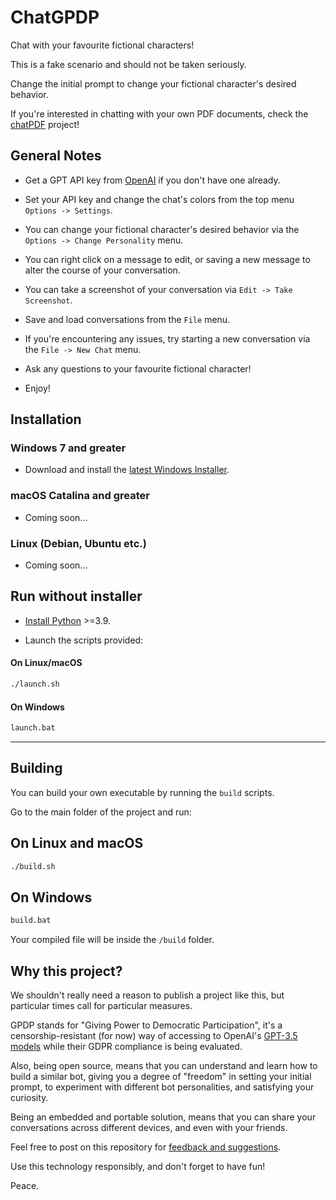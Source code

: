 # ChatGPDP

Chat with your favourite fictional characters!

This is a fake scenario and should not be taken seriously.

Change the initial prompt to change your fictional character's desired behavior.

If you're interested in chatting with your own PDF documents, check the [chatPDF](https://github.com/gabacode/chatPDF) project!

## General Notes

- Get a GPT API key from [OpenAI](https://platform.openai.com/account/api-keys) if you don't have one already.

- Set your API key and change the chat's colors from the top menu `Options -> Settings`.

- You can change your fictional character's desired behavior via the `Options -> Change Personality` menu.

- You can right click on a message to edit, or saving a new message to alter the course of your conversation.

- You can take a screenshot of your conversation via `Edit -> Take Screenshot`.

- Save and load conversations from the `File` menu.

- If you're encountering any issues, try starting a new conversation via the `File -> New Chat` menu.

- Ask any questions to your favourite fictional character!

- Enjoy!

## Installation

### Windows 7 and greater

- Download and install the [latest Windows Installer](https://github.com/gabacode/chatGPDP/releases/latest).

### macOS Catalina and greater

- Coming soon...

### Linux (Debian, Ubuntu etc.)

- Coming soon...

## Run without installer

- [Install Python](https://www.python.org/downloads/) >=3.9.

- Launch the scripts provided:

#### On Linux/macOS

```bash
./launch.sh
```

#### On Windows

```bash
launch.bat
```

---

## Building

You can build your own executable by running the `build` scripts.

Go to the main folder of the project and run:

## On Linux and macOS

```bash
./build.sh
```

## On Windows

```bash
build.bat
```

Your compiled file will be inside the `/build` folder.

## Why this project?

We shouldn't really need a reason to publish a project like this, but particular times call for particular measures.

GPDP stands for "Giving Power to Democratic Participation", it's a censorship-resistant (for now) way of accessing to OpenAI's [GPT-3.5 models](https://platform.openai.com/docs/models/gpt-3-5) while their GDPR compliance is being evaluated.

Also, being open source, means that you can understand and learn how to build a similar bot, giving you a degree of "freedom" in setting your initial prompt, to experiment with different bot personalities, and satisfying your curiosity.

Being an embedded and portable solution, means that you can share your conversations across different devices, and even with your friends.

Feel free to post on this repository for [feedback and suggestions](https://github.com/gabacode/chatGPDP/issues).

Use this technology responsibly, and don't forget to have fun!

Peace.

